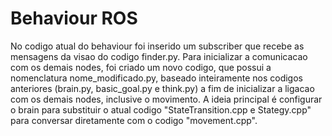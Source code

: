 # Behaviour ROS

No codigo atual do behaviour foi inserido um subscriber que recebe as mensagens da visao do codigo finder.py. Para inicializar a comunicacao
com os demais nodes, foi criado um novo codigo, que possui a nomenclatura nome_modificado.py, baseado inteiramente nos codigos anteriores 
(brain.py, basic_goal.py e think.py) a fim de inicializar a ligacao com os demais nodes, inclusive o movimento. A ideia principal é configurar 
o brain para substituir o atual codigo "StateTransition.cpp e Stategy.cpp" para conversar diretamente com o codigo "movement.cpp".
